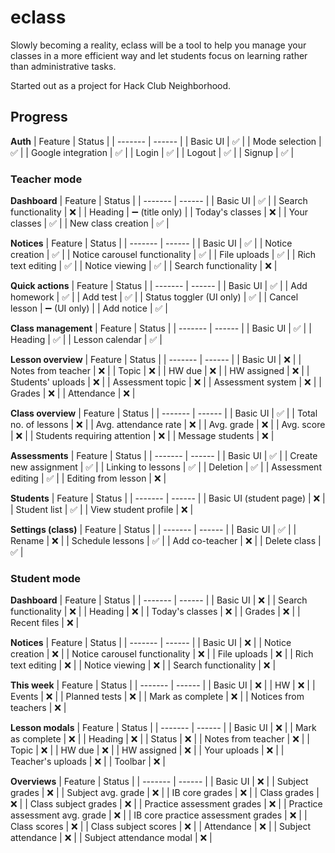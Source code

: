 # eclass

Slowly becoming a reality, eclass will be a tool to help you manage your classes in a more efficient way and let students focus on learning rather than administrative tasks.

Started out as a project for Hack Club Neighborhood.

## Progress

**Auth**
| Feature | Status |
| ------- | ------ |
| Basic UI | ✅ |
| Mode selection | ✅ |
| Google integration | ✅ |
| Login | ✅ |
| Logout | ✅ |
| Signup | ✅ |

### Teacher mode

**Dashboard**
| Feature | Status |
| ------- | ------ |
| Basic UI | ✅ |
| Search functionality | ❌ |
| Heading | ➖ (title only) |
| Today's classes | ❌ |
| Your classes | ✅ |
| New class creation | ✅ |

**Notices**
| Feature | Status |
| ------- | ------ |
| Basic UI | ✅ |
| Notice creation | ✅ |
| Notice carousel functionality | ✅ |
| File uploads | ✅ |
| Rich text editing | ✅ |
| Notice viewing | ✅ |
| Search functionality | ❌ |

**Quick actions**
| Feature | Status |
| ------- | ------ |
| Basic UI | ✅ |
| Add homework | ✅ |
| Add test | ✅ |
| Status toggler (UI only) | ✅ |
| Cancel lesson | ➖ (UI only) |
| Add notice | ✅ |

**Class management**
| Feature | Status |
| ------- | ------ |
| Basic UI | ✅ |
| Heading | ✅ |
| Lesson calendar | ✅ |

**Lesson overview**
| Feature | Status |
| ------- | ------ |
| Basic UI | ❌ |
| Notes from teacher | ❌ |
| Topic | ❌ |
| HW due | ❌ |
| HW assigned | ❌ |
| Students' uploads | ❌ |
| Assessment topic | ❌ |
| Assessment system | ❌ |
| Grades | ❌ |
| Attendance | ❌ |


**Class overview**
| Feature | Status |
| ------- | ------ |
| Basic UI | ✅ |
| Total no. of lessons | ❌ |
| Avg. attendance rate | ❌ |
| Avg. grade | ❌ |
| Avg. score | ❌ |
| Students requiring attention | ❌ |
| Message students | ❌ |

**Assessments**
| Feature | Status |
| ------- | ------ |
| Basic UI | ✅ |
| Create new assignment | ✅ |
| Linking to lessons | ✅ |
| Deletion | ✅ |
| Assessment editing | ✅ |
| Editing from lesson | ❌ |

**Students**
| Feature | Status |
| ------- | ------ |
| Basic UI (student page) | ❌ |
| Student list | ✅ |
| View student profile | ❌ |

**Settings (class)**
| Feature | Status |
| ------- | ------ |
| Basic UI | ✅ |
| Rename | ❌ |
| Schedule lessons | ✅ |
| Add co-teacher | ❌ |
| Delete class | ✅ |

### Student mode

**Dashboard**
| Feature | Status |
| ------- | ------ |
| Basic UI | ❌ |
| Search functionality | ❌ |
| Heading | ❌ |
| Today's classes | ❌ |
| Grades | ❌ |
| Recent files | ❌ |

**Notices**
| Feature | Status |
| ------- | ------ |
| Basic UI | ❌ |
| Notice creation | ❌ |
| Notice carousel functionality | ❌ |
| File uploads | ❌ |
| Rich text editing | ❌ |
| Notice viewing | ❌ |
| Search functionality | ❌ |

**This week**
| Feature | Status |
| ------- | ------ |
| Basic UI | ❌ |
| HW | ❌ |
| Events | ❌ |
| Planned tests | ❌ |
| Mark as complete | ❌ |
| Notices from teachers | ❌ |

**Lesson modals**
| Feature | Status |
| ------- | ------ |
| Basic UI | ❌ |
| Mark as complete | ❌ |
| Heading | ❌ |
| Status | ❌ |
| Notes from teacher | ❌ |
| Topic | ❌ |
| HW due | ❌ |
| HW assigned | ❌ |
| Your uploads | ❌ |
| Teacher's uploads | ❌ |
| Toolbar | ❌ |

**Overviews**
| Feature | Status |
| ------- | ------ |
| Basic UI | ❌ |
| Subject grades | ❌ |
| Subject avg. grade | ❌ |
| IB core grades | ❌ |
| Class grades | ❌ |
| Class subject grades | ❌ |
| Practice assessment grades | ❌ |
| Practice assessment avg. grade | ❌ |
| IB core practice assessment grades | ❌ |
| Class scores | ❌ |
| Class subject scores | ❌ |
| Attendance | ❌ |
| Subject attendance | ❌ |
| Subject attendance modal | ❌ |